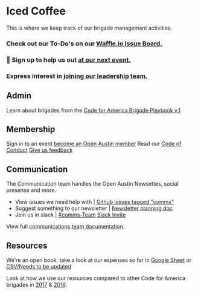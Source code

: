 # Iced Coffee

This is where we keep track of our brigade managemant activities.

### Check out our To-Do's on our [Waffle.io Issue Board.](https://waffle.io/open-austin/iced-coffee)

### 📝 Sign up to help us out [at our next event.](https://github.com/open-austin/iced-coffee/wiki/Open-Austin-Event-Volunteers)

### Express interest in [joining our leadership team.](https://openaustin.typeform.com/to/zyE0a4)

## Admin

Learn about brigades from the [Code for America Brigade Playbook v.1](http://www.codeforamerica.org/brigade/static/playbook_v1_nov2015.pdf)

## Membership

Sign in to an event [become an Open Austin member](http://tinyurl.com/oamembership)
Read our [Code of Conduct](https://www.open-austin.org/about/#code-of-conduct)
[Give us feedback](https://goo.gl/forms/H2k1ILqEDsJKnRxm2) 


## Communication 
The Communication team handles the Open Austin Newsettes, social presense and more. 
- View issues we need help with | [Github issues tagged "comms"](https://github.com/open-austin/iced-coffee/issues?q=is%3Aopen+is%3Aissue+label%3Acomms)
- Suggest something to our newsletter | [Newsletter planning doc](https://docs.google.com/document/d/1E1QGjLEWObfBsTN6IXt1eNu6Dggmm_4W6emLbhllAFQ/edit?usp=sharing)
- Join us in slack | [#comms-Team](https://open-austin.slack.com/messages/C069VT41W/team/U4CS67DPA/) [Slack Invite](https://slack.open-austin.org/)

View full [communications team documentation](https://github.com/open-austin/iced-coffee/wiki/Communications).


## Resources

We're an open book, take a look at our expenses so far in [Google Sheet](https://docs.google.com/spreadsheets/d/13yTcEDH-_XsO1erytDJiFceCLrbXtfF8RQxHN6meiUM/edit?usp=sharing) or [CSV/Needs to be updated](https://github.com/open-austin/iced-coffee/blob/master/resources/2017_Expenses.csv)

Look at how we use our resources compared to other Code for America brigades in [2017](https://docs.google.com/spreadsheets/d/1ORwvp9rPOidH-bhTAfzSmUGWpi7AHOKyhrgCKZmkGKQ/edit#gid=0) & [2016](https://docs.google.com/spreadsheets/d/1aHEs3iBPbdb2SAT70dmhuy4Z5LnjC9njXLrKr-H6aDo/edit#gid=0).





